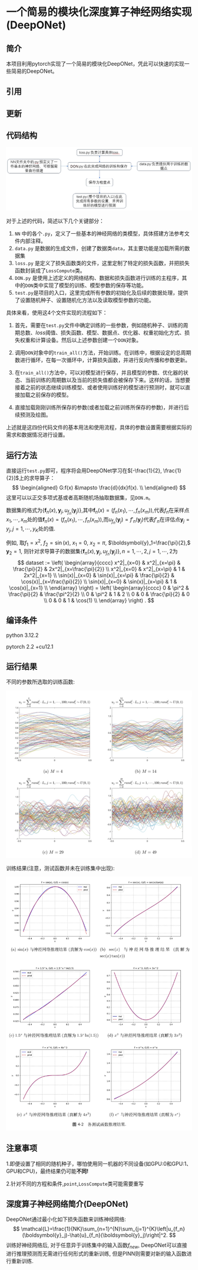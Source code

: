 # 一个简易的模块化深度算子神经网络实现(DeepONet)

## 简介

本项目利用pytorch实现了一个简易的模块化DeepONet，凭此可以快速的实现一些简易的DeepONet。

## 引用

## 更新

## 代码结构

![1](1.png)

对于上述的代码，简述以下几个关键部分：

1. `NN` 中的各个`.py`，定义了一些基本的神经网络的类模型，具体搭建方法参考文件内部注释。
2. `data.py` 是数据的生成文件，创建了数据类`data`，其主要功能是加载所需的数据集
3. `loss.py` 是定义了损失函数类的文件，这里定制了特定的损失函数，并把损失函数封装成了`LossCompute`类。
4. `DON.py` 是使用上述定义的网络结构、数据和损失函数进行训练的主程序，其中的`DON`类中实现了模型的训练、模型参数的保存等功能。
6. `test.py`是项目的入口，这里完成所有参数的初始化及后续的数据处理，提供了设置随机种子、设置随机化方法以及读取模型参数的功能。

具体来看，使用这4个文件实现的流程如下：

1. 首先，需要在`test.py`文件中确定训练的一些参数，例如随机种子、训练的周期总数、$loss$阈值、损失函数、模型、数据点、优化器、权重初始化方式、损失权重和计算设备。然后以上述参数创建一个`DON`对象。

2. 调用`DON`对象中的`train_all()`方法，开始训练。在训练中，根据设定的总周期数进行循环，在每一次循环中，计算损失函数，并进行反向传播和参数更新。

3. 在`train_all()`方法中，可以对模型进行保存，并且模型的参数、优化器的状态、当前训练的周期数以及当前的损失值都会被保存下来。这样的话，当想要接着之前的状态继续训练模型、或者使用训练好的模型进行预测时，就可以直接加载之前保存的模型。 

4. 直接加载刚刚训练所保存的参数(或者加载之前训练所保存的参数)，并进行后续预测及绘图。

上述就是这四份代码文件的基本用法和使用流程，具体的参数设置需要根据实际的需求和数据情况进行设置。

## 运行方法

直接运行`test.py`即可，程序将会用DeepONet学习在$[-\frac{1}{2}, \frac{1}{2}]$​上的求导算子：
$$
\begin{aligned}
G:f(x) &\mapsto \frac{d}{dx}f(x). \\
\end{aligned}
$$
这里可以以正交多项式基或者高斯随机场抽取数据集，见`DON.m`。

数据集的格式为$\{\boldsymbol{f}_n(x), \boldsymbol{y}_j, u_{f_{n}}(\boldsymbol{y}_j)\},$其中$\boldsymbol{f}_n(x)=(f_{n}(x_1), \cdots, f_{n}(x_m)),$代表$f_n$在采样点$x_1, \cdots, x_m$处的值$\boldsymbol{f}_n(x)=(f_{n}(x_1), \cdots, f_{n}(x_m)),$而$u_{f_n}(\boldsymbol{y}_j)=f'_n(\boldsymbol{y}_j)$代表$f'_n$在评估点$\boldsymbol{y}_j=y_j, j=1, \cdots, y_K$处的值.

例如, 取$f_1=x^2,$  $f_2=\sin(x),$ $x_1=0,$ $x_2=\pi,$ $\boldsymbol{y}_1=\frac{\pi}{2},$ $\boldsymbol{y}_2=1,$ 则针对求导算子的数据集$\{\boldsymbol{f}_n(x), \boldsymbol{y}_j, u_{f_{n}}(\boldsymbol{y}_j)\}, n=1, \cdots, 2, j=1, \cdots, 2$​为
$$
dataset :=
    \left(
    \begin{array}{cccc}
        x^2|_{x=0} & x^2|_{x=\pi} & \frac{\pi}{2} & 2x^2|_{x=\frac{\pi}{2}} \\
        x^2|_{x=0} & x^2|_{x=\pi} & 1 & 2x^2|_{x=1} \\
        \sin(x)|_{x=0} & \sin(x)|_{x=\pi} & \frac{\pi}{2} & \cos(x)|_{x=\frac{\pi}{2}} \\
        \sin(x)|_{x=0} & \sin(x)|_{x=\pi} & 1 & \cos(x)|_{x=1} \\ 
    \end{array}
    \right)
    =
    \left(
    \begin{array}{cccc}
        0 & \pi^2 & \frac{\pi}{2} & \frac{\pi^2}{2} \\
        0 & \pi^2 & 1 & 2 \\
        0 & 0 & \frac{\pi}{2} & 0 \\
        0 & 0 & 1 & \cos(1) \\ 
    \end{array}
    \right)
    .
$$

## 编译条件

python 3.12.2

pytorch 2.2 +cu12.1

## 运行结果

不同的参数所选取的训练函数:

![data](data.png)

训练结果(注意，测试函数并未在训练集中出现):

![result](result.png)

## 注意事项

1.即便设置了相同的随机种子，哪怕使用同一机器的不同设备(如GPU:0和GPU:1、GPU和CPU)，最终结果仍可能**不同!**

2.针对不同的方程和条件,`point`,`LossCompute`类可能需要重写

## 深度算子神经网络简介(DeepONet)

DeepONet通过最小化如下损失函数来训练神经网络:
$$
\mathcal{L}=\frac{1}{NK}\sum_{n=1}^{N}\sum_{j=1}^{K}\left|u_{f_n}(\boldsymbol{y}_j)-\hat{u}_{f_n}(\boldsymbol{y}_j)\right|^2.
$$
训练好神经网络后, 对于任意异于训练集中的输入函数$f_{new}$, DeepONet可以直接进行推理预测而无需进行任何形式的重新训练, 但是PINN则需要对新的输入函数进行重新训练.

